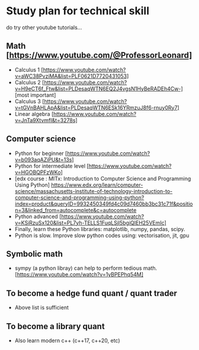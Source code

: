 # Study plan for technical skill
do try other youtube tutorials...

## Math [https://www.youtube.com/@ProfessorLeonard]
* Calculus 1 [https://www.youtube.com/watch?v=aWC38PvziMA&list=PLF0621D7720431053]
* Calculus 2 [https://www.youtube.com/watch?v=H9eCT6f_Ftw&list=PLDesaqWTN6EQ2J4vgsN1HyBeRADEh4Cw-] [most important]
* Calculus 3 [https://www.youtube.com/watch?v=tGVnBAHLApA&list=PLDesaqWTN6ESk16YRmzuJ8f6-rnuy0Ry7]
* Linear algebra [https://www.youtube.com/watch?v=JnTa9XtvmfI&t=3278s]
  
## Computer science
* Python for beginner [https://www.youtube.com/watch?v=b093aqAZiPU&t=13s] 
* Python for intermediate level [https://www.youtube.com/watch?v=HGOBQPFzWKo]
* [edx course : MITx: Introduction to Computer Science and Programming Using Python]
https://www.edx.org/learn/computer-science/massachusetts-institute-of-technology-introduction-to-computer-science-and-programming-using-python?index=product&queryID=9932450349fd4c09d7460bb3bc31c71f&position=3&linked_from=autocomplete&c=autocomplete
* Python advanced [https://www.youtube.com/watch?v=KSiRzuSx120&list=PL7yh-TELLS1FuqLSjl5bgiQIEH25VEmIc]
* Finally, learn these Python libraries: matplotlib, numpy, pandas, scipy.
* Python is slow. Improve slow python codes using: vectorisation, jit, gpu

## Symbolic math
* sympy (a python libray) can help to perform tedious math. 
[https://www.youtube.com/watch?v=1yBPEPhq54M]

## To become a hedge fund quant / quant trader
* Above list is sufficient

## To become a library quant
* Also learn modern c++ (c++17, c++20, etc)
